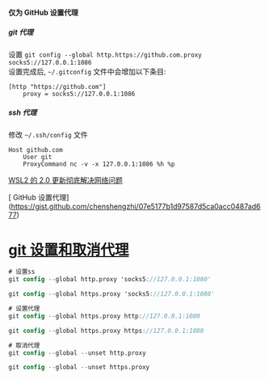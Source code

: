 #### 仅为 GitHub 设置代理

##### git 代理
设置 `git config --global http.https://github.com.proxy socks5://127.0.0.1:1086`  
设置完成后, `~/.gitconfig` 文件中会增加以下条目:
```
[http "https://github.com"]
    proxy = socks5://127.0.0.1:1086
```

##### ssh 代理
修改 `~/.ssh/config` 文件
```
Host github.com
    User git
    ProxyCommand nc -v -x 127.0.0.1:1086 %h %p
```


[WSL2 的 2.0 更新彻底解决网络问题](https://zhuanlan.zhihu.com/p/657110386)

[ GitHub 设置代理] (https://gist.github.com/chenshengzhi/07e5177b1d97587d5ca0acc0487ad677)

# [git 设置和取消代理](https://www.cnblogs.com/xueweihan/p/7242577.html)

```verilog
# 设置ss
git config --global http.proxy 'socks5://127.0.0.1:1080'

git config --global https.proxy 'socks5://127.0.0.1:1080'

# 设置代理
git config --global https.proxy http://127.0.0.1:1080

git config --global https.proxy https://127.0.0.1:1080

# 取消代理
git config --global --unset http.proxy

git config --global --unset https.proxy
```